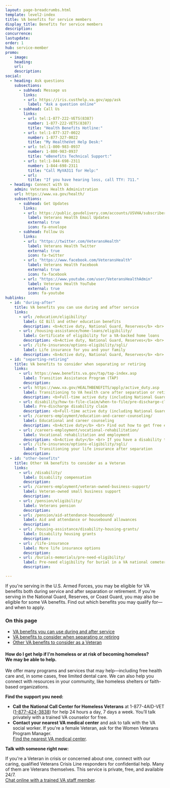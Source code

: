 ```yaml
---
layout: page-breadcrumbs.html
template: level2-index
title: VA benefits for service members
display_title: Benefits for service members
description: 
concurrence:
lastupdate:
order: 1
hub: service-member
promo:
  - image: 
    heading: 
    url: 
    description: 
social:
  - heading: Ask questions
    subsections:
      - subhead: Message us
        links:
        - url: https://iris.custhelp.va.gov/app/ask
          label: "Ask a question online"
      - subhead: Call Us
        links:
        - url: tel:1-877-222-VETS(8387)
          number: 1-877-222-VETS(8387)
          title: "Health Benefits Hotline:"
        - url: tel:1-877-327-0022
          number: 1-877-327-0022
          title: "My HealtheVet Help Desk:"
        - url: tel:1-800-983-0937
          number: 1-800-983-0937
          title: "eBenefits Technical Support:"
        - url: tel:1-844-698-2311
          number: 1-844-698-2311
          title: "Call MyVA311 for Help:"
        - url:
          title: "If you have hearing loss, call TTY: 711."
  - heading: Connect with Us
    admin: Veterans Health Administration
    url: https://www.va.gov/health/
    subsections:
      - subhead: Get Updates
        links:
        - url: https://public.govdelivery.com/accounts/USVHA/subscribers/qualify?category_id=USVHA_C4&email=dwdw%40gmail.com&commit.x=36&commit.y=11
          label: Veterans Health Email Updates
          external: true
          icon: fa-envelope
      - subhead: Follow Us
        links:
        - url: "https://twitter.com/VeteransHealth"
          label: Veterans Health Twitter
          external: true
          icon: fa-twitter
        - url: "https://www.facebook.com/VeteransHealth"
          label: Veterans Health Facebook
          external: true
          icon: fa-facebook
        - url: "https://www.youtube.com/user/VeteransHealthAdmin"
          label: Veterans Health YouTube
          external: true
          icon: fa-youtube
hublinks:
  - id: "during-after"
    title: VA benefits you can use during and after service
    links:
      - url: /education/eligibility/
        label: GI Bill and other education benefits
        description: <b>Active duty, National Guard, Reserves</b> <br> Find out if you qualify for VA education benefits to help pay for school or training.
      - url: /housing-assistance/home-loans/eligibility/
        label: Certificate of eligibility for a VA-backed home loans
        description: <b>Active duty, National Guard, Reserves</b> <br> Review requirements for getting a certificate of eligibility to buy, build, improve, or refinance a home. 
      - url: /life-insurance/options-eligibility/sgli/
        label: Life insurance for you and your family
        description: <b>Active duty, National Guard, Reserves</b> <br> Find out if you qualify for and how to manage your SGLI coverage, and learn about coverage options for you and your family after separation or retirement.
  - id: "separting-retiring"
    title: VA benefits to consider when separating or retiring
    links:
      - url: https://www.benefits.va.gov/tap/tap-index.asp
        label: Transition Assistance Program (TAP)
        description: 
      - url: https://www.va.gov/HEALTHBENEFITS/apply/active_duty.asp
        label: Transitioning to VA health care after separation or retirement
        description: <b>Full-time active duty (including National Guard and Reserves if called to active duty by a federal order)</b> <br> Learn about transitioning from TRICARE to VA health care, and how to apply for health care benefits once you've received your separation or retirement orders. If you're a combat Veteran, apply right away to take advantage of 5 years of enhanced eligibility.
      - url: disability/how-to-file-claim/when-to-file/pre-discharge-claim/
        label: Pre-discharge disability claim
        description: <b>Full-time active duty (including National Guard, Reserves, or Coast Guard) <br> If you have an illness or injury that you believe was caused—or made worse—by your active-duty service, file for disability benefits 180 to 90 days before you leave the military. This may help speed up your claim so you can get your benefits sooner. Find out how to file your claim, and what to do if you have less than 90 days left on active duty.
      - url: /careers-employment/education-and-career-counseling/
        label: Educational and career counseling
        description: <b>Active duty</b> <br> Find out how to get free educational and career counseling. You'll need to apply no sooner than 6 months before discharge and no later than 1 year after discharge.
      - url: /careers-employment/vocational-rehabilitation/
        label: Vocational rehabilitation and employment
        description: <b>Active duty</b> <br> If you have a disability that was caused—or made worse—by your active-duty service and that limits your ability to work or prevents you from working, find out how to apply for vocational rehab. You may be eligible if you're nearing your time of discharge and up to 12 years from the date you receive your notice of separation or first VA service-connected disability rating.
      - url: /life-insurance/options-eligibility/sgli/
        label: Transitioning your life insurance after separation
        description: 
  - id: "other-benefits"
    title: Other VA benefits to consider as a Veteran
    links:
      - url: /disability/
        label: Disability compensation
        description:         
      - url: /careers-employment/veteran-owned-business-support/
        label: Veteran-owned small business support
        description: 
      - url: /pension/eligibility/
        label: Veterans pension
        description: 
      - url: /pension/aid-attendance-housebound/
        label: Aid and attendance or housebound allowances
        description: 
      - url: /housing-assistance/disability-housing-grants/
        label: Disability housing grants
        description: 
      - url: /life-insurance        
        label: More life insurance options
        description: 
      - url: /burials-memorials/pre-need-eligibility/
        label: Pre-need eligibility for burial in a VA national cemetery
        description: 

---
```


<p class="va-introtext">
If you're serving in the U.S. Armed Forces, you may be eligible for VA benefits both during service and after separation or retirement. If you're serving in the National Guard, Reserves, or Coast Guard, you may also be eligible for some VA benefits. Find out which benefits you may qualify for—and when to apply.
</p>

<h3>On this page</h3>

<ul>
  <li><a href="#during-after">VA benefits you can use during and after service</a></li>
  <li><a href="#separating-retiring">VA benefits to consider when separating or retiring</a></li>
  <li><a href="#other-benefits">Other VA benefits to consider as a Veteran</a></li>
</ul>

<div class="usa-alert usa-alert-warning">
  <div class="usa-alert-body">
    <h4 class="usa-alert-heading">How do I get help if I'm homeless or at risk of becoming homeless?<br><a id="crisis-expander-link">We may be able to help</a>.</h4>
    <div id="crisis-expander-content" class="expander-content expander-content-closed">
      <div class="expander-content-inner usa-alert-text">

We offer many programs and services that may help—including free health care and, in some cases, free limited dental care. We can also help you connect with resources in your community, like homeless shelters or faith-based organizations.

**Find the support you need:**

- **Call the National Call Center for Homeless Veterans** at 1-877-4AID-VET (<a href="tel:+18774243838">1-877-424-3838</a>) for help 24 hours a day, 7 days a week. You’ll talk privately with a trained VA counselor for free.
- **Contact your nearest VA medical center** and ask to talk with the VA social worker. If you're a female Veteran, ask for the Women Veterans Program Manager. <br>
[Find the nearest VA medical center](/find-locations/).

**Talk with someone right now:**

If you're a Veteran in crisis or concerned about one, connect with our caring, qualified Veterans Crisis Line responders for confidential help. Many of them are Veterans themselves. This service is private, free, and available 24/7.<br>
<a class="no-external-icon" href="https://www.veteranscrisisline.net/ChatTermsOfService.aspx?account=Homeless%20Veterans%20Chat">Chat online with a trained VA staff member</a>.
   </div>
  </div>
 </div>
</div>

<script type="text/javascript">
  // Toggle the expandable crisis info
  document.getElementById('crisis-expander-link')
    .addEventListener('click', function () {
      document.getElementById('crisis-expander-content').classList.toggle('expander-content-closed');
    });
</script>
